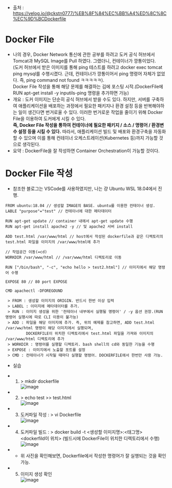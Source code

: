 * 출처 : https://velog.io/@ckstn0777/%EB%8F%84%EC%BB%A4%ED%8C%8C%EC%9D%BCDockerfile

Docker File
===========
* 나의 경우, Docker Network 통신에 관한 공부를 하려고 도커 공식 허브에서 Tomcat과 MySQL Image를 Pull 하였다. 그랬더니, 컨테이너가 깡통이었다.
</br>(도커 허브에서 받은 이미지를 통해 ping 테스트를 하려고 docker exec tomcat ping mysql를 수행시켰다. 근데, 컨테이너가 깡통이어서 ping 명령어 자체가 없었다. 즉, ping command not found ㅋㅋㅋㅋㅋ).</br> Docker File 작성을 통해 해당 문제를 해결하는 김에 포스팅 시작.(DockerFile에 RUN apt-get install -y inputils-ping 명령을 추가하면 가능)
* 개요 : 도커 이미지는 단순히 공식 허브에서 받을 수도 있다. 
하지만, 서버를 구축하여 애플리케이션을 배포하는 과정에서 필요한 패키지나 환경 설정 등을 반복해야하는 일이 생긴다면 번거로울 수 있다.
이러한 번거로운 작업을 줄이기 위해 Docker File을 이용하여 도커에게 시킬 수 있다.</br>
<b>즉, Docker File 작성을 통하여 컨테이너에 필요한 패키지 / 소스 / 명령어 / 환경변수 설정 등을 시킬 수 있다.</b> 
따라서, 애플리케이션 빌드 및 배포와 환경구축을 자동화 할 수 있으며 이를 통해 컨테이너 오케스트레이션(Kubernetes 등)까지 가능할 것으로 생각된다.
* 요약 : DockerFile을 잘 작성하면 Container Orchestration이 가능할 것이다.

Docker File 작성
================
* 참조한 블로그는 VSCode를 사용하였지만, 나는 걍 Ubuntu WSL 18.04에서 진행.
```shell
FROM ubuntu:18.04 // 생성할 IMAGE의 BASE. ubuntu를 이용한 컨테이너 생성.
LABLE "purpose"="test" // 컨테이너에 대한 메타데이터

RUN apt-get update // container 내에서 apt-get update 수행
RUN apt-get install apache2 -y // 및 apache2 서버 install

ADD test.html /var/www/html // host에서 작성된 dockerfile과 같은 디렉토리의 test.html 파일을 이미지의 /var/www/html에 추가

// 작업공간 이동(=cd)
WORKDIR /var/www/html // /var/www/html 디렉토리로 이동

RUN ["/bin/bash", "-c", "echo hello > test2.html"] // 이미지에서 해당 명령어 수행

EXPOSE 80 // 80 port EXPOSE

CMD apachectl -DFOREGOUND
```

```
 > FROM : 생성할 이미지의 ORIGIN. 반드시 한번 이상 입력
 > LABEL : 이미지에 메타데이터를 추가.
 > RUN : 이미지 생성을 위한 '컨테이너 내부에서 실행될 명령어' / -y 옵션 권장.(RUN 명령어 실행시에 따로 CLI 이용이 불가능)
 > ADD : 파일을 해당 이미지에 추가. 즉, 위의 예제를 참고하면, ADD test.html /var/ww/html 명령이 해당 이미지에서 실행되며,
         DOCKERFILE이 위치한 디렉토리에서 test.html 파일을 가져와 이미지의 /var/www/html 디렉토리에 추가
 > WORKDIR : 명령어를 실행할 디렉토리. bash shell의 cd와 동일한 기능을 수행
 > EXPOSE : 이미지에서 노출할 포트를 설정
 > CMD : 컨테이너가 시작될 때마다 실행할 명령어. DOCKERFILE에서 한번만 사용 가능.
```

* 실습
* 1) \> mkdir dockerfile</br>
  ![image](https://user-images.githubusercontent.com/70207093/181397237-b26017f1-9f99-4a2f-a923-7a48d58c1582.png)
  
* 2) \> echo test >> test.html</br>
  ![image](https://user-images.githubusercontent.com/70207093/181397330-cf727d7d-d045-4dba-a101-787b2afd0321.png)
  
* 3) 도커파일 작성 : \> vi Dockerfile</br>
  ![image](https://user-images.githubusercontent.com/70207093/181397573-2aa22435-3b26-4df6-996e-66108c9ad19d.png)
  
* 4) 도커파일 빌드 : \> docker build -t <생성할 이미지명>:<태그명> <dockerfild이 위치> (빌드시에 DockerFile이 위치한 디렉토리에서 수행)
  ![image](https://user-images.githubusercontent.com/70207093/181397951-32434487-a6cf-4b15-928d-4cc7c9bac6af.png)
* * 위 사진을 확인해보면, Dockerfile에서 작성한 명령어가 잘 실행되는 것을 확인 가능.

* 5) 이미지 생성 확인</br>
  ![image](https://user-images.githubusercontent.com/70207093/181398324-8a410260-6830-498f-bd98-33a0b84a392d.png)
